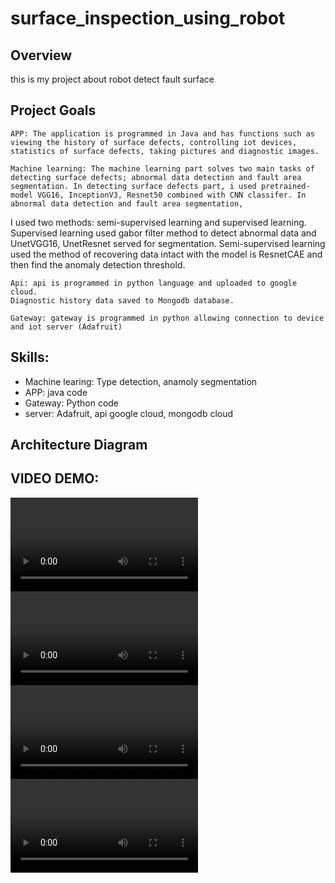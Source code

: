 # surface_inspection_using_robot

## Overview
this is my project about robot detect fault surface

## Project Goals
    APP: The application is programmed in Java and has functions such as viewing the history of surface defects, controlling iot devices, statistics of surface defects, taking pictures and diagnostic images.
    
    Machine learning: The machine learning part solves two main tasks of detecting surface defects; abnormal data detection and fault area segmentation. In detecting surface defects part, i used pretrained-model VGG16, InceptionV3, Resnet50 combined with CNN classifer. In abnormal data detection and fault area segmentation, 
I used two methods: semi-supervised learning and supervised learning. Supervised learning used gabor filter method to detect abnormal data and  UnetVGG16, UnetResnet served for segmentation. Semi-supervised learning used the method of recovering data intact with the model is ResnetCAE and then find the anomaly detection threshold.

    Api: api is programmed in python language and uploaded to google cloud.
    Diagnostic history data saved to Mongodb database.

    Gateway: gateway is programmed in python allowing connection to device and iot server (Adafruit)

## Skills:
- Machine learing: Type detection, anamoly segmentation
- APP: java code
- Gateway: Python code
- server: Adafruit, api google cloud, mongodb cloud


## Architecture Diagram

## VIDEO DEMO:
![app demo part1](demo_app_part1.mp4)
![app demo part2](demo_app_part2.mp4)
![machine learning demo](demo_machine_learning.mp4)
<video src="[https://user-images.githubusercontent.com/aaa.mp4](https://drive.google.com/file/d/1ECRe7Chom5nmzTFUQLVTk-bYeOn25ufL/view?fbclid=IwAR2KAvDHnICtF8WUmtq9JPnaUBbSuJt8P9VtsFLdnxtEuGtJfUAX_MRZ4qU)"></video>
